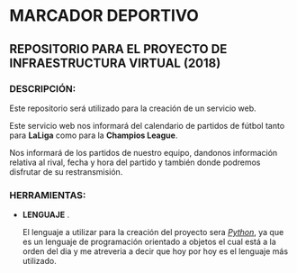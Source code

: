 # MARCADOR DEPORTIVO 

## REPOSITORIO PARA EL PROYECTO DE INFRAESTRUCTURA VIRTUAL (2018)

### DESCRIPCIÓN:

   Este repositorio será utilizado para la creación de un servicio web.

   Este servicio web nos informará del calendario de partidos de fútbol tanto para **LaLiga** como para la **Champios League**.

   Nos informará de los partidos de nuestro equipo, dandonos información relativa al rival, fecha y hora del partido y también donde podremos disfrutar de su restransmisión. 


### HERRAMIENTAS:
- **LENGUAJE** .

    El lenguaje a utilizar para la creación del proyecto sera [*Python*](https://www.python.org/), ya que es un lenguaje de programación orientado a objetos el cual está a la orden del dia y me atreveria a decir que hoy por hoy es el lenguaje más utilizado.
